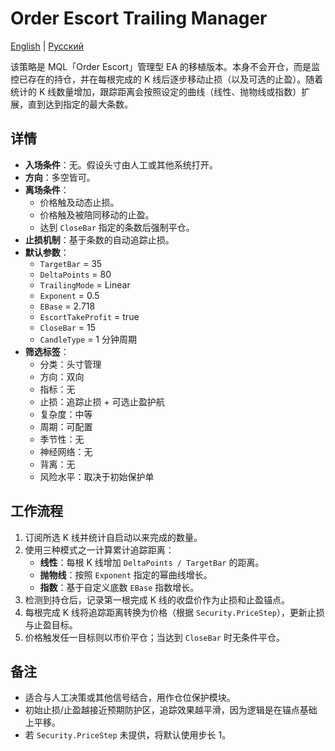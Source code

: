 # Order Escort Trailing Manager
[English](README.md) | [Русский](README_ru.md)

该策略是 MQL「Order Escort」管理型 EA 的移植版本。本身不会开仓，而是监控已存在的持仓，并在每根完成的 K 线后逐步移动止损（以及可选的止盈）。随着统计的 K 线数量增加，跟踪距离会按照设定的曲线（线性、抛物线或指数）扩展，直到达到指定的最大条数。

## 详情

- **入场条件**：无。假设头寸由人工或其他系统打开。
- **方向**：多空皆可。
- **离场条件**：
  - 价格触及动态止损。
  - 价格触及被陪同移动的止盈。
  - 达到 `CloseBar` 指定的条数后强制平仓。
- **止损机制**：基于条数的自动追踪止损。
- **默认参数**：
  - `TargetBar` = 35
  - `DeltaPoints` = 80
  - `TrailingMode` = Linear
  - `Exponent` = 0.5
  - `EBase` = 2.718
  - `EscortTakeProfit` = true
  - `CloseBar` = 15
  - `CandleType` = 1 分钟周期
- **筛选标签**：
  - 分类：头寸管理
  - 方向：双向
  - 指标：无
  - 止损：追踪止损 + 可选止盈护航
  - 复杂度：中等
  - 周期：可配置
  - 季节性：无
  - 神经网络：无
  - 背离：无
  - 风险水平：取决于初始保护单

## 工作流程

1. 订阅所选 K 线并统计自启动以来完成的数量。
2. 使用三种模式之一计算累计追踪距离：
   - **线性**：每根 K 线增加 `DeltaPoints / TargetBar` 的距离。
   - **抛物线**：按照 `Exponent` 指定的幂曲线增长。
   - **指数**：基于自定义底数 `EBase` 指数增长。
3. 检测到持仓后，记录第一根完成 K 线的收盘价作为止损和止盈锚点。
4. 每根完成 K 线将追踪距离转换为价格（根据 `Security.PriceStep`），更新止损与止盈目标。
5. 价格触发任一目标则以市价平仓；当达到 `CloseBar` 时无条件平仓。

## 备注

- 适合与人工决策或其他信号结合，用作仓位保护模块。
- 初始止损/止盈越接近预期防护区，追踪效果越平滑，因为逻辑是在锚点基础上平移。
- 若 `Security.PriceStep` 未提供，将默认使用步长 1。
